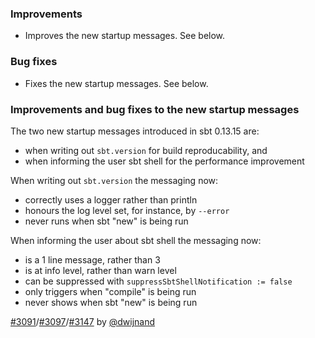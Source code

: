### Improvements

- Improves the new startup messages. See below.

### Bug fixes

- Fixes the new startup messages. See below.

### Improvements and bug fixes to the new startup messages

The two new startup messages introduced in sbt 0.13.15 are:

+ when writing out `sbt.version` for build reproducability, and
+ when informing the user sbt shell for the performance improvement

When writing out `sbt.version` the messaging now:

+ correctly uses a logger rather than println
+ honours the log level set, for instance, by `--error`
+ never runs when sbt "new" is being run

When informing the user about sbt shell the messaging now:

+ is a 1 line message, rather than 3
+ is at info level, rather than warn level
+ can be suppressed with `suppressSbtShellNotification := false`
+ only triggers when "compile" is being run
+ never shows when sbt "new" is being run

[#3091][]/[#3097][]/[#3147][] by [@dwijnand][]

[#3091]: https://github.com/sbt/sbt/issues/3091
[#3097]: https://github.com/sbt/sbt/issues/3097
[#3147]: https://github.com/sbt/sbt/pull/3147

[@dwijnand]: https://github.com/dwijnand
